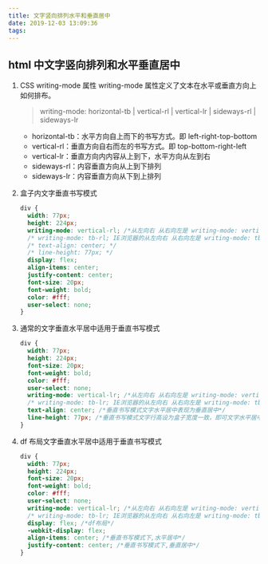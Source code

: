 ```yaml
---
title: 文字竖向排列水平和垂直居中
date: 2019-12-03 13:09:36
tags:
---
```


## html 中文字竖向排列和水平垂直居中

1. CSS writing-mode 属性
   writing-mode 属性定义了文本在水平或垂直方向上如何排布。

   > writing-mode: horizontal-tb | vertical-rl | vertical-lr | sideways-rl | sideways-lr

   - horizontal-tb：水平方向自上而下的书写方式。即 left-right-top-bottom
   - vertical-rl：垂直方向自右而左的书写方式。即 top-bottom-right-left
   - vertical-lr：垂直方向内内容从上到下，水平方向从左到右
   - sideways-rl：内容垂直方向从上到下排列
   - sideways-lr：内容垂直方向从下到上排列

2. 盒子内文字垂直书写模式
   ```css
   div {
     width: 77px;
     height: 224px;
     writing-mode: vertical-rl; /*从左向右 从右向左是 writing-mode: vertical-rl;*/
     /* writing-mode: tb-rl; IE浏览器的从左向右 从右向左是 writing-mode: tb-rl； */
     /* text-align: center; */
     /* line-height: 77px; */
     display: flex;
     align-items: center;
     justify-content: center;
     font-size: 20px;
     font-weight: bold;
     color: #fff;
     user-select: none;
   }
   ```
3. 通常的文字垂直水平居中适用于垂直书写模式
   ```css
   div {
     width: 77px;
     height: 224px;
     font-size: 20px;
     font-weight: bold;
     color: #fff;
     user-select: none;
     writing-mode: vertical-lr; /*从左向右 从右向左是 writing-mode: vertical-rl;*/
     /* writing-mode: tb-lr; IE浏览器的从左向右 从右向左是 writing-mode: tb-rl； */
     text-align: center; /*垂直书写模式文字水平居中表现为垂直居中*/
     line-height: 77px; /*垂直书写模式文字行高设为盒子宽度一致，即可文字水平居中*/
   }
   ```
4. df 布局文字垂直水平居中适用于垂直书写模式
   ```css
   div {
     width: 77px;
     height: 224px;
     font-size: 20px;
     font-weight: bold;
     color: #fff;
     user-select: none;
     writing-mode: vertical-lr; /*从左向右 从右向左是 writing-mode: vertical-rl;*/
     /* writing-mode: tb-lr; IE浏览器的从左向右 从右向左是 writing-mode: tb-rl； */
     display: flex; /*df布局*/
     -webkit-display: flex;
     align-items: center; /*垂直书写模式下,水平居中*/
     justify-content: center; /*垂直书写模式下,垂直居中*/
   }
   ```
